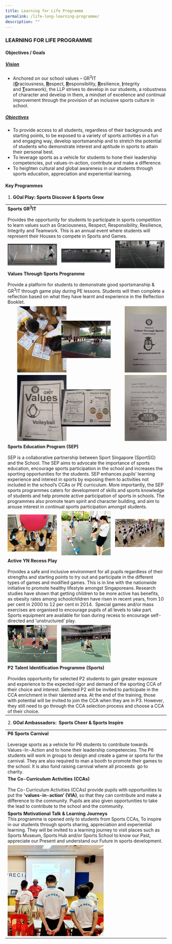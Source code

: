 ```yaml
---
title: Learning for Life Programme
permalink: /life-long-learning-programme/
description: ""
---
```

### LEARNING FOR LIFE PROGRAMME

#### Objectives / Goals

<h5><u> Vision </u></h5>

*   Anchored on our school values – GR<sup>3</sup>IT (<b><u>G</u></b>raciousness, <b><u>R</u></b>espect, <b><u>R</u></b>esponsibility, <b><u>R</u></b>esilience, <b><u>I</u></b>ntegrity and <b><u>T</u></b>eamwork), the LLP strives to develop in our students, a robustness of character and develop in them, a mindset of excellence and continual improvement through the provision of an inclusive sports culture in school.

<h5><u> Objectives </u></h5>
	
*   To provide access to all students, regardless of their backgrounds and starting points, to be exposed to a variety of sports activities in a fun and engaging way, develop sportsmanship and to stretch the potential of students who demonstrate interest and aptitude in sports to attain their personal best.
*   To leverage sports as a vehicle for students to hone their leadership competencies, put values-in-action, contribute and make a difference.
*   To heighten cultural and global awareness in our students through sports education, appreciation and experiential learning.

#### Key Programmes

1. **GOal Play: Sports Discover & Sports Grow**

<table>
	<tr>
		<td colspan="3">
			<b>Sports GR<sup>3</sup>IT</b><br><br>
			Provides the opportunity for students to participate in sports competition to learn values such as Graciousness, Respect, Responsibility, Resilience, Integrity and Teamwork. This is an annual event where students will represent their Houses to compete in Sports and Games.
		</td>
	</tr>
	<tr>
		<td width="30%">
			<img src="/images/Throwing-300x169.jpg"/>
		</td>
		<td width="30%">
			<img src="/images/Frisbee-Throwing-300x169.jpg"/>
		</td>
		<td width="30%">
			<img src="/images/Floorball-shooting-300x169.jpg"/>
		</td>
	</tr>
	<tr>
		<td colspan="3">
			<b>Values Through Sports Programme</b><br><br>
			Provide a platform for students to demonstrate good sportsmanship & GR<sup>3</sup>IT through game play during PE lessons. Students will then complete a reflection based on what they have learnt and experience in the Reflection Booklet.
		</td>
	</tr>
	<tr>
		<td>
			<img src="/images/Reflection-Time-225x300.jpg" style="padding:0px 30px 0px 30px"/>
		</td>
		<td>
			<img src="/images/P4_VTS_Integity_Floorball-1024x768.jpg"/>
		</td>
		<td>
			<img src="/images/Picture4-225x300.jpg" style="padding:0px 30px 0px 30px"/>
		</td>
	</tr>
	<tr>
		<td>
			<img src="/images/Picture2.jpg" style="padding:0px 30px 0px 30px"/>
		</td>
		<td>
			<img src="/images/Picture1.jpg"/>
		</td>
		<td>
			<img src="/images/Picture3.jpg" style="padding:0px 30px 0px 30px"/>
		</td>
	</tr>
	<tr>
		<td colspan="3">
			<b>Sports Education Program (SEP)</b> <br><br>
			SEP is a collaborative partnership between Sport Singapore (SportSG) and the School. The SEP aims to advocate the importance of sports education, encourage sports participation in the school and increases the sporting opportunities for the students. SEP enhances pupils’ learning experience and interest in sports by exposing them to activities not included in the school’s CCAs or PE curriculum. More importantly, the SEP sports programmes caters for development of skills and sports knowledge of students and help promote active participation of sports in schools. The programmes also promote team spirit and character building, and aim to arouse interest in continual sports participation amongst students.
		</td>
	</tr>
	<tr>
		<td>
			<img src="/images/IMG-20220412-Kinball-300x225.jpg"/>
		</td>
		<td>
			<img src="/images/IMG-20220419-A_Scoocer-300x268.jpg"/>
		</td>
		<td>
			<img src="/images/Wushu-300x169.jpg"/>
		</td>
	</tr>
	<tr>
		<td colspan="3">
			<b>Active YN Recess Play</b><br><br>
			Provides a safe and inclusive environment for all pupils regardless of their strengths and starting points to try out and participate in the different types of games and modified games. This is in line with the nationwide initiative to promote healthy lifestyle amongst Singaporeans. Research studies have shown that getting children to be more active has benefits, as obesity rates among schoolchildren have risen in recent years, from 10 per cent in 2000 to 12 per cent in 2014.  Special games and/or mass exercises are organised to encourage pupils of all levels to take part. Sports equipment are available for loan during recess to encourage self-directed and ‘unstructured’ play.
		</td>
	</tr>
	<tr>
		<td>
			<img src="/images/IMG-20220308-Recess-Play-300x225.jpg"/>
		</td>
		<td>
			<img src="/images/IMG20210413Recess-Play-300x225.jpg"/>
		</td>
	</tr>
	<tr>
		<td colspan="3">
			<b>P2 Talent Identification Programme (Sports)</b><br><br>
			Provides opportunity for selected P2 students to gain greater exposure and experience to the expected rigor and demand of the sporting CCA of their choice and interest. Selected P2 will be invited to participate in the CCA enrichment in their talented area. At the end of the training, those with potential will be invited to join the CCA when they are in P3. However, they still need to go through the CCA selection process and choose a CCA of their choice.
		</td>
	</tr>
</table>

2. **GOal Ambassadors:  Sports Cheer & Sports Inspire**

<table>
	<tr>
		<td colspan="3">
			<b>P6 Sports Carnival</b><br><br>
			Leverage sports as a vehicle for P6 students to contribute towards Values-In-Action and to hone their leadership competencies. The P6 students will work in groups to design and create a game or sports for the carnival. They are also required to man a booth to promote their games to the school. It is also fund raising carnival where all proceeds  go to charity.
		</td>
	</tr>
	<tr>
		<td colspan="3">
			<b>The Co-Curriculum Activities (CCAs)</b><br><br>
			The Co-Curriculum Activities (CCAs) provide pupils with opportunities to put the <b>'values-in-action’ (VIA)</b>, so that they can contribute and make a difference to the community. Pupils are also given opportunities to take the lead to contribute to the school and the community.
		</td>
	</tr>
	<tr>
		<td colspan="3">
			<b>Sports Motivational Talk & Learning Journeys</b><br>
			This programme is opened only to students from Sports CCAs, To inspire in our students through sports sharing, appreciation and experiential learning. They will be invited to a learning journey to visit places such as Sports Museum, Sports Hub and/or Sports School to know our Past, appreciate our Present and understand our Future in sports development.
		</td>
	</tr>
	<tr>
		<td>
			<img src="/images/Motivational-Talk-300x283.jpg"/>
		</td>
	</tr>
	</table>
			